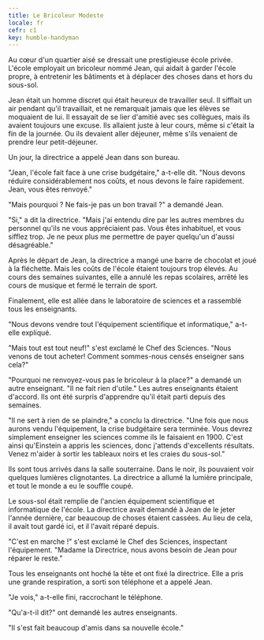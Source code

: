 ```yaml
---
title: Le Bricoleur Modeste
locale: fr
cefr: c1
key: humble-handyman
---
```


Au cœur d'un quartier aisé se dressait une prestigieuse école privée. L'école employait un bricoleur nommé Jean, qui aidait à garder l'école propre, à entretenir les bâtiments et à déplacer des choses dans et hors du sous-sol.

Jean était un homme discret qui était heureux de travailler seul. Il sifflait un air pendant qu'il travaillait, et ne remarquait jamais que les élèves se moquaient de lui. Il essayait de se lier d'amitié avec ses collègues, mais ils avaient toujours une excuse. Ils allaient juste à leur cours, même si c'était la fin de la journée. Ou ils devaient aller déjeuner, même s'ils venaient de prendre leur petit-déjeuner.

Un jour, la directrice a appelé Jean dans son bureau.

"Jean, l'école fait face à une crise budgétaire," a-t-elle dit. "Nous devons réduire considérablement nos coûts, et nous devons le faire rapidement. Jean, vous êtes renvoyé."

"Mais pourquoi ? Ne fais-je pas un bon travail ?" a demandé Jean.

"Si," a dit la directrice. "Mais j'ai entendu dire par les autres membres du personnel qu'ils ne vous appréciaient pas. Vous êtes inhabituel, et vous sifflez trop. Je ne peux plus me permettre de payer quelqu'un d'aussi désagréable."

Après le départ de Jean, la directrice a mangé une barre de chocolat et joué à la fléchette. Mais les coûts de l'école étaient toujours trop élevés. Au cours des semaines suivantes, elle a annulé les repas scolaires, arrêté les cours de musique et fermé le terrain de sport.

Finalement, elle est allée dans le laboratoire de sciences et a rassemblé tous les enseignants.

"Nous devons vendre tout l'équipement scientifique et informatique," a-t-elle expliqué.

"Mais tout est tout neuf!" s'est exclamé le Chef des Sciences. "Nous venons de tout acheter! Comment sommes-nous censés enseigner sans cela?"

"Pourquoi ne renvoyez-vous pas le bricoleur à la place?" a demandé un autre enseignant. "Il ne fait rien d'utile." Les autres enseignants étaient d'accord. Ils ont été surpris d'apprendre qu'il était parti depuis des semaines.

"Il ne sert à rien de se plaindre," a conclu la directrice. "Une fois que nous aurons vendu l'équipement, la crise budgétaire sera terminée. Vous devrez simplement enseigner les sciences comme ils le faisaient en 1900. C'est ainsi qu'Einstein a appris les sciences, donc j'attends d'excellents résultats. Venez m'aider à sortir les tableaux noirs et les craies du sous-sol."

Ils sont tous arrivés dans la salle souterraine. Dans le noir, ils pouvaient voir quelques lumières clignotantes. La directrice a allumé la lumière principale, et tout le monde a eu le souffle coupé.

Le sous-sol était remplie de l'ancien équipement scientifique et informatique de l'école. La directrice avait demandé à Jean de le jeter l'année dernière, car beaucoup de choses étaient cassées. Au lieu de cela, il avait tout gardé ici, et il l'avait réparé depuis.

"C'est en marche !" s'est exclamé le Chef des Sciences, inspectant l'équipement. "Madame la Directrice, nous avons besoin de Jean pour réparer le reste."

Tous les enseignants ont hoché la tête et ont fixé la directrice. Elle a pris une grande respiration, a sorti son téléphone et a appelé Jean.

"Je vois," a-t-elle fini, raccrochant le téléphone.

"Qu'a-t-il dit?" ont demandé les autres enseignants.

"Il s'est fait beaucoup d'amis dans sa nouvelle école."